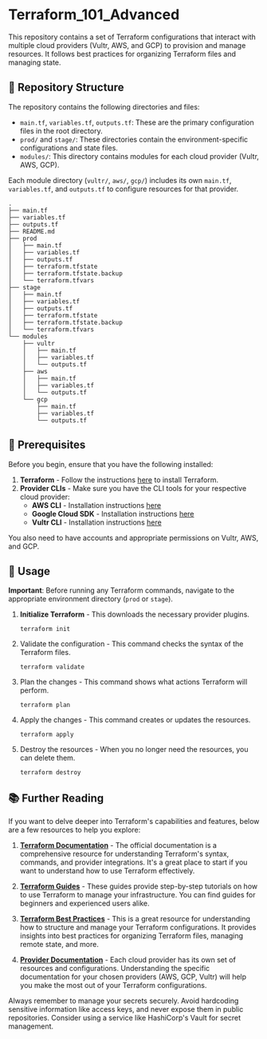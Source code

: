 # Terraform_101_Advanced

This repository contains a set of Terraform configurations that interact with multiple cloud providers (Vultr, AWS, and GCP) to provision and manage resources. It follows best practices for organizing Terraform files and managing state.

## 📂 Repository Structure

The repository contains the following directories and files:

- `main.tf`, `variables.tf`, `outputs.tf`: These are the primary configuration files in the root directory.
- `prod/` and `stage/`: These directories contain the environment-specific configurations and state files.
- `modules/`: This directory contains modules for each cloud provider (Vultr, AWS, GCP).

Each module directory (`vultr/`, `aws/`, `gcp/`) includes its own `main.tf`, `variables.tf`, and `outputs.tf` to configure resources for that provider.

```
.
├── main.tf
├── variables.tf
├── outputs.tf
├── README.md
├── prod
│   ├── main.tf
│   ├── variables.tf
│   ├── outputs.tf
│   ├── terraform.tfstate
│   ├── terraform.tfstate.backup
│   └── terraform.tfvars
├── stage
│   ├── main.tf
│   ├── variables.tf
│   ├── outputs.tf
│   ├── terraform.tfstate
│   ├── terraform.tfstate.backup
│   └── terraform.tfvars
└── modules
    ├── vultr
    │   ├── main.tf
    │   ├── variables.tf
    │   └── outputs.tf
    ├── aws
    │   ├── main.tf
    │   ├── variables.tf
    │   └── outputs.tf
    └── gcp
        ├── main.tf
        ├── variables.tf
        └── outputs.tf
```

## 📌 Prerequisites

Before you begin, ensure that you have the following installed:

1. **Terraform** - Follow the instructions [here](https://learn.hashicorp.com/tutorials/terraform/install-cli) to install Terraform.
2. **Provider CLIs** - Make sure you have the CLI tools for your respective cloud provider:
    - **AWS CLI** - Installation instructions [here](https://aws.amazon.com/cli/)
    - **Google Cloud SDK** - Installation instructions [here](https://cloud.google.com/sdk/docs/install)
    - **Vultr CLI** - Installation instructions [here](https://www.vultr.com/docs/vultr-cli)

You also need to have accounts and appropriate permissions on Vultr, AWS, and GCP.

## 🚀 Usage

**Important**: Before running any Terraform commands, navigate to the appropriate environment directory (`prod` or `stage`). 

1. **Initialize Terraform** - This downloads the necessary provider plugins.

   ```shell
   terraform init
2. Validate the configuration - This command checks the syntax of the Terraform files.
    ```
    terraform validate
    ```
3. Plan the changes - This command shows what actions Terraform will perform.
    ```
    terraform plan
    ```
4. Apply the changes - This command creates or updates the resources.
    ```
    terraform apply
    ```
    
5. Destroy the resources - When you no longer need the resources, you can delete them.
    ```
    terraform destroy
    ```

## 📚 Further Reading

If you want to delve deeper into Terraform's capabilities and features, below are a few resources to help you explore:

1. **[Terraform Documentation](https://www.terraform.io/docs/index.html)** - The official documentation is a comprehensive resource for understanding Terraform's syntax, commands, and provider integrations. It's a great place to start if you want to understand how to use Terraform effectively.

2. **[Terraform Guides](https://learn.hashicorp.com/terraform)** - These guides provide step-by-step tutorials on how to use Terraform to manage your infrastructure. You can find guides for beginners and experienced users alike.

3. **[Terraform Best Practices](https://www.terraform.io/docs/language/values/locals.html)** - This is a great resource for understanding how to structure and manage your Terraform configurations. It provides insights into best practices for organizing Terraform files, managing remote state, and more.

4. **[Provider Documentation](https://www.terraform.io/docs/providers/index.html)** - Each cloud provider has its own set of resources and configurations. Understanding the specific documentation for your chosen providers (AWS, GCP, Vultr) will help you make the most out of your Terraform configurations.

Always remember to manage your secrets securely. Avoid hardcoding sensitive information like access keys, and never expose them in public repositories. Consider using a service like HashiCorp's Vault for secret management.
